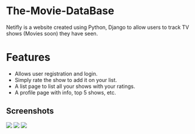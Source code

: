# The-Movie-DataBase
Netifly is a website created using Python, Django to allow users to track TV shows (Movies soon) they have seen.

# Features
- Allows user registration and login.
- Simply rate the show to add it on your list.
- A list page to list all your shows with your ratings.
- A profile page with info, top 5 shows, etc.

## Screenshots
![](https://imgur.com/FFq3wbk)
![](https://imgur.com/9Y5aT2G)
![](https://imgur.com/XO07aI2)

